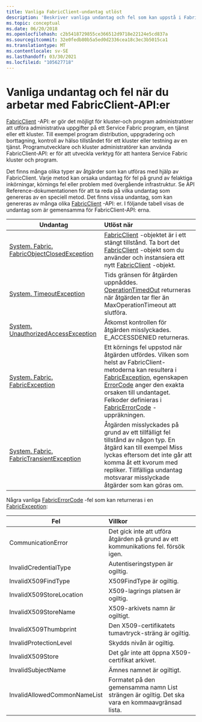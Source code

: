```yaml
---
title: Vanliga FabricClient-undantag utlöst
description: 'Beskriver vanliga undantag och fel som kan uppstå i FabricClient-API: erna när du utför åtgärder för program-och kluster hantering.'
ms.topic: conceptual
ms.date: 06/20/2018
ms.openlocfilehash: c2b5418729855ce366512d9718e22124e5cd837a
ms.sourcegitcommit: 32e0fedb80b5a5ed0d2336cea18c3ec3b5015ca1
ms.translationtype: MT
ms.contentlocale: sv-SE
ms.lasthandoff: 03/30/2021
ms.locfileid: "105627718"
---
```

# <a name="common-exceptions-and-errors-when-working-with-the-fabricclient-apis"></a>Vanliga undantag och fel när du arbetar med FabricClient-API:er
[FabricClient](/dotnet/api/system.fabric.fabricclient) -API: er gör det möjligt för kluster-och program administratörer att utföra administrativa uppgifter på ett Service Fabric program, en tjänst eller ett kluster. Till exempel program distribution, uppgradering och borttagning, kontroll av hälso tillståndet för ett kluster eller testning av en tjänst. Programutvecklare och kluster administratörer kan använda FabricClient-API: er för att utveckla verktyg för att hantera Service Fabric kluster och program.

Det finns många olika typer av åtgärder som kan utföras med hjälp av FabricClient.  Varje metod kan orsaka undantag för fel på grund av felaktiga inkörningar, körnings fel eller problem med övergående infrastruktur.  Se API Reference-dokumentationen för att ta reda på vilka undantag som genereras av en speciell metod. Det finns vissa undantag, som kan genereras av många olika [FabricClient](/dotnet/api/system.fabric.fabricclient) -API: er. I följande tabell visas de undantag som är gemensamma för FabricClient-API: erna.

| Undantag | Utlöst när |
| --- |:--- |
| [System. Fabric. FabricObjectClosedException](/dotnet/api/system.fabric.fabricobjectclosedexception) |[FabricClient](/dotnet/api/system.fabric.fabricclient) -objektet är i ett stängt tillstånd. Ta bort det [FabricClient](/dotnet/api/system.fabric.fabricclient) -objekt som du använder och instansiera ett nytt [FabricClient](/dotnet/api/system.fabric.fabricclient) -objekt. |
| [System. TimeoutException](/dotnet/core/api/system.timeoutexception) |Tids gränsen för åtgärden uppnåddes. [OperationTimedOut](/dotnet/api/system.fabric.fabricerrorcode) returneras när åtgärden tar fler än MaxOperationTimeout att slutföra. |
| [System. UnauthorizedAccessException](/dotnet/core/api/system.unauthorizedaccessexception) |Åtkomst kontrollen för åtgärden misslyckades. E_ACCESSDENIED returneras. |
| [System. Fabric. FabricException](/dotnet/api/system.fabric.fabricexception) |Ett körnings fel uppstod när åtgärden utfördes. Vilken som helst av FabricClient-metoderna kan resultera i [FabricException](/dotnet/api/system.fabric.fabricexception), egenskapen [ErrorCode](/dotnet/api/system.fabric.fabricexception.errorcode) anger den exakta orsaken till undantaget. Felkoder definieras i [FabricErrorCode](/dotnet/api/system.fabric.fabricerrorcode) -uppräkningen. |
| [System. Fabric. FabricTransientException](/dotnet/api/system.fabric.fabrictransientexception) |Åtgärden misslyckades på grund av ett tillfälligt fel tillstånd av någon typ. En åtgärd kan till exempel Miss lyckas eftersom det inte går att komma åt ett kvorum med repliker. Tillfälliga undantag motsvarar misslyckade åtgärder som kan göras om. |

Några vanliga [FabricErrorCode](/dotnet/api/system.fabric.fabricerrorcode) -fel som kan returneras i en [FabricException](/dotnet/api/system.fabric.fabricexception):

| Fel | Villkor |
| --- |:--- |
| CommunicationError |Det gick inte att utföra åtgärden på grund av ett kommunikations fel. försök igen. |
| InvalidCredentialType |Autentiseringstypen är ogiltig. |
| InvalidX509FindType |X509FindType är ogiltig. |
| InvalidX509StoreLocation |X509-lagrings platsen är ogiltig. |
| InvalidX509StoreName |X509-arkivets namn är ogiltigt. |
| InvalidX509Thumbprint |Den X509-certifikatets tumavtryck-sträng är ogiltig. |
| InvalidProtectionLevel |Skydds nivån är ogiltig. |
| InvalidX509Store |Det går inte att öppna X509-certifikat arkivet. |
| InvalidSubjectName |Ämnes namnet är ogiltigt. |
| InvalidAllowedCommonNameList |Formatet på den gemensamma namn List strängen är ogiltig. Det ska vara en kommaavgränsad lista. |
